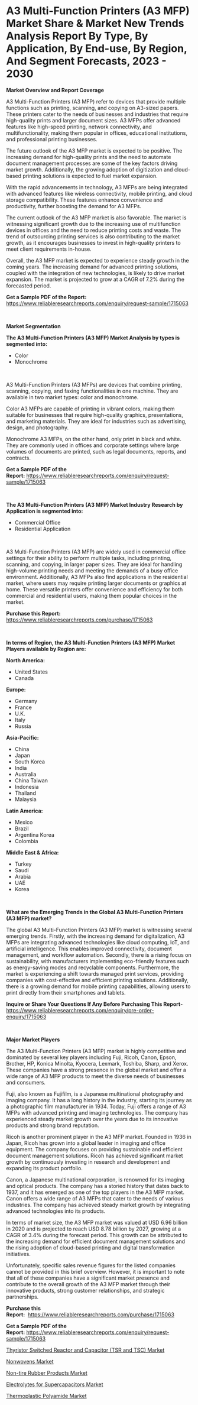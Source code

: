 <p><h1>A3 Multi-Function Printers (A3 MFP) Market Share & Market New Trends Analysis Report By Type, By Application, By End-use, By Region, And Segment Forecasts, 2023 - 2030</h1></p><p><strong>Market Overview and Report Coverage</strong></p>
<p><p>A3 Multi-Function Printers (A3 MFP) refer to devices that provide multiple functions such as printing, scanning, and copying on A3-sized papers. These printers cater to the needs of businesses and industries that require high-quality prints and larger document sizes. A3 MFPs offer advanced features like high-speed printing, network connectivity, and multifunctionality, making them popular in offices, educational institutions, and professional printing businesses.</p><p>The future outlook of the A3 MFP market is expected to be positive. The increasing demand for high-quality prints and the need to automate document management processes are some of the key factors driving market growth. Additionally, the growing adoption of digitization and cloud-based printing solutions is expected to fuel market expansion.</p><p>With the rapid advancements in technology, A3 MFPs are being integrated with advanced features like wireless connectivity, mobile printing, and cloud storage compatibility. These features enhance convenience and productivity, further boosting the demand for A3 MFPs.</p><p>The current outlook of the A3 MFP market is also favorable. The market is witnessing significant growth due to the increasing use of multifunction devices in offices and the need to reduce printing costs and waste. The trend of outsourcing printing services is also contributing to the market growth, as it encourages businesses to invest in high-quality printers to meet client requirements in-house.</p><p>Overall, the A3 MFP market is expected to experience steady growth in the coming years. The increasing demand for advanced printing solutions, coupled with the integration of new technologies, is likely to drive market expansion. The market is projected to grow at a CAGR of 7.2% during the forecasted period.</p></p>
<p><strong>Get a Sample PDF of the Report:</strong> <a href="https://www.reliableresearchreports.com/enquiry/request-sample/1715063">https://www.reliableresearchreports.com/enquiry/request-sample/1715063</a></p>
<p>&nbsp;</p>
<p><strong>Market Segmentation</strong></p>
<p><strong>The A3 Multi-Function Printers (A3 MFP) Market Analysis by types is segmented into:</strong></p>
<p><ul><li>Color</li><li>Monochrome</li></ul></p>
<p>&nbsp;</p>
<p><p>A3 Multi-Function Printers (A3 MFPs) are devices that combine printing, scanning, copying, and faxing functionalities in one machine. They are available in two market types: color and monochrome. </p><p>Color A3 MFPs are capable of printing in vibrant colors, making them suitable for businesses that require high-quality graphics, presentations, and marketing materials. They are ideal for industries such as advertising, design, and photography.</p><p>Monochrome A3 MFPs, on the other hand, only print in black and white. They are commonly used in offices and corporate settings where large volumes of documents are printed, such as legal documents, reports, and contracts.</p></p>
<p><strong>Get a Sample PDF of the Report:</strong>&nbsp;<a href="https://www.reliableresearchreports.com/enquiry/request-sample/1715063">https://www.reliableresearchreports.com/enquiry/request-sample/1715063</a></p>
<p>&nbsp;</p>
<p><strong>The A3 Multi-Function Printers (A3 MFP) Market Industry Research by Application is segmented into:</strong></p>
<p><ul><li>Commercial Office</li><li>Residential Application</li></ul></p>
<p>&nbsp;</p>
<p><p>A3 Multi-Function Printers (A3 MFP) are widely used in commercial office settings for their ability to perform multiple tasks, including printing, scanning, and copying, in larger paper sizes. They are ideal for handling high-volume printing needs and meeting the demands of a busy office environment. Additionally, A3 MFPs also find applications in the residential market, where users may require printing larger documents or graphics at home. These versatile printers offer convenience and efficiency for both commercial and residential users, making them popular choices in the market.</p></p>
<p><strong>Purchase this Report:</strong>&nbsp; <a href="https://www.reliableresearchreports.com/purchase/1715063">https://www.reliableresearchreports.com/purchase/1715063</a></p>
<p>&nbsp;</p>
<p><strong>In terms of Region, the A3 Multi-Function Printers (A3 MFP) Market Players available by Region are:</strong></p>
<p>
    <p> <strong> North America: </strong>
        <ul>
            <li>United States</li>
            <li>Canada</li>
        </ul>
        </p> 
    <p> <strong> Europe: </strong>
        <ul>
            <li>Germany</li>
            <li>France</li>
            <li>U.K.</li>
            <li>Italy</li>
            <li>Russia</li>
        </ul>
        </p> 
    <p> <strong> Asia-Pacific: </strong>
        <ul>
            <li>China</li>
            <li>Japan</li>
            <li>South Korea</li>
            <li>India</li>
            <li>Australia</li>
            <li>China Taiwan</li>
            <li>Indonesia</li>
            <li>Thailand</li>
            <li>Malaysia</li>
        </ul>
        </p> 
    <p> <strong> Latin America: </strong>
        <ul>
            <li>Mexico</li>
            <li>Brazil</li>
            <li>Argentina Korea</li>
            <li>Colombia</li>
        </ul>
        </p> 
    <p> <strong> Middle East & Africa: </strong>
        <ul>
            <li>Turkey</li>
            <li>Saudi</li>
            <li>Arabia</li>
            <li>UAE</li>
            <li>Korea</li>
        </ul>
    </p>
    </p>
<p>&nbsp;</p>
<p><strong>What are the Emerging Trends in the Global A3 Multi-Function Printers (A3 MFP) market?</strong></p>
<p><p>The global A3 Multi-Function Printers (A3 MFP) market is witnessing several emerging trends. Firstly, with the increasing demand for digitalization, A3 MFPs are integrating advanced technologies like cloud computing, IoT, and artificial intelligence. This enables improved connectivity, document management, and workflow automation. Secondly, there is a rising focus on sustainability, with manufacturers implementing eco-friendly features such as energy-saving modes and recyclable components. Furthermore, the market is experiencing a shift towards managed print services, providing companies with cost-effective and efficient printing solutions. Additionally, there is a growing demand for mobile printing capabilities, allowing users to print directly from their smartphones and tablets.</p></p>
<p><strong>Inquire or Share Your Questions If Any Before Purchasing This Report</strong>- <a href="https://www.reliableresearchreports.com/enquiry/pre-order-enquiry/1715063">https://www.reliableresearchreports.com/enquiry/pre-order-enquiry/1715063</a></p>
<p>&nbsp;</p>
<p><strong>Major Market Players</strong></p>
<p><p>The A3 Multi-Function Printers (A3 MFP) market is highly competitive and dominated by several key players including Fuji, Ricoh, Canon, Epson, Brother, HP, Konica Minolta, Kyocera, Lexmark, Toshiba, Sharp, and Xerox. These companies have a strong presence in the global market and offer a wide range of A3 MFP products to meet the diverse needs of businesses and consumers.</p><p>Fuji, also known as Fujifilm, is a Japanese multinational photography and imaging company. It has a long history in the industry, starting its journey as a photographic film manufacturer in 1934. Today, Fuji offers a range of A3 MFPs with advanced printing and imaging technologies. The company has experienced steady market growth over the years due to its innovative products and strong brand reputation.</p><p>Ricoh is another prominent player in the A3 MFP market. Founded in 1936 in Japan, Ricoh has grown into a global leader in imaging and office equipment. The company focuses on providing sustainable and efficient document management solutions. Ricoh has achieved significant market growth by continuously investing in research and development and expanding its product portfolio.</p><p>Canon, a Japanese multinational corporation, is renowned for its imaging and optical products. The company has a storied history that dates back to 1937, and it has emerged as one of the top players in the A3 MFP market. Canon offers a wide range of A3 MFPs that cater to the needs of various industries. The company has achieved steady market growth by integrating advanced technologies into its products.</p><p>In terms of market size, the A3 MFP market was valued at USD 6.96 billion in 2020 and is projected to reach USD 8.78 billion by 2027, growing at a CAGR of 3.4% during the forecast period. This growth can be attributed to the increasing demand for efficient document management solutions and the rising adoption of cloud-based printing and digital transformation initiatives.</p><p>Unfortunately, specific sales revenue figures for the listed companies cannot be provided in this brief overview. However, it is important to note that all of these companies have a significant market presence and contribute to the overall growth of the A3 MFP market through their innovative products, strong customer relationships, and strategic partnerships.</p></p>
<p><strong>Purchase this Report:</strong>&nbsp;&nbsp;<a href="https://www.reliableresearchreports.com/purchase/1715063">https://www.reliableresearchreports.com/purchase/1715063</a></p>
<p></p>
<p><strong>Get a Sample PDF of the Report:</strong>&nbsp;<a href="https://www.reliableresearchreports.com/enquiry/request-sample/1715063">https://www.reliableresearchreports.com/enquiry/request-sample/1715063</a></p>
<p><p><a href="https://medium.com/@linabernier/thyristor-switched-reactor-and-capacitor-tsr-and-tsc-market-competitive-analysis-market-trends-f2ada7aafd22">Thyristor Switched Reactor and Capacitor (TSR and TSC) Market</a></p><p><a href="https://github.com/santosh758595/Market-Research-Report-List-1/blob/main/nonwovens-market.md">Nonwovens Market</a></p><p><a href="https://github.com/Chiragrp26/Market-Research-Report-List-1/blob/main/non-tire-rubber-products-market.md">Non-tire Rubber Products Market</a></p><p><a href="https://medium.com/@twiladurgan/electrolytes-for-supercapacitors-market-outlook-industry-overview-and-forecast-2023-to-2030-8d13b73deed8">Electrolytes for Supercapacitors Market</a></p><p><a href="https://www.linkedin.com/pulse/thermoplastic-polyamide-market-share-amp-new-trends-wjucc/">Thermoplastic Polyamide Market</a></p></p>